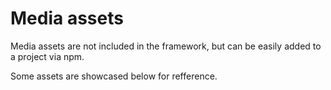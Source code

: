 # Media assets

<p class="lead">Media assets are not included in the framework, but can be easily added to a project via npm.</p>

Some assets are showcased below for refference.

<!-- STORY -->